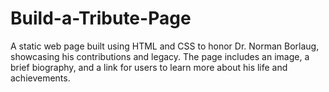 # Build-a-Tribute-Page
A static web page built using HTML and CSS to honor Dr. Norman Borlaug, showcasing his contributions and legacy. The page includes an image, a brief biography, and a link for users to learn more about his life and achievements.
